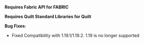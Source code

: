 **Requires Fabric API for FABRIC**

**Requires Quilt Standard Libraries for Quilt**

**Bug Fixes**:

* Fixed Compatibility with 1.19.1/1.19.2. 1.19 is no longer supported
